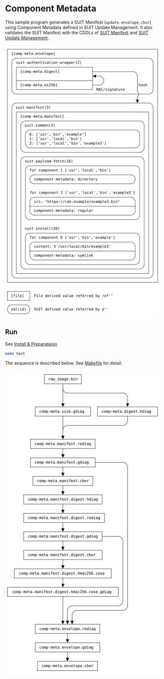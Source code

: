 # Component Metadata

This sample program generates a SUIT Manifest (`update.envelope.cbor`) using Component Metadata defined in SUIT Update Management.
It also validates the SUIT Manifest with the CDDLs of [SUIT Manifest](https://datatracker.ietf.org/doc/html/draft-ietf-suit-manifest#name-full-cddl) and [SUIT Update Management](https://datatracker.ietf.org/doc/html/draft-ietf-suit-update-management#name-full-cddl).

![](./img/manifest.png)

## Run
See [Install & Preparataion](../README.md#install--preparataion)

```bash
make test
```

The sequence is described below. See [Makefile](./Makefile) for detail.

![](./img/flow.png)
